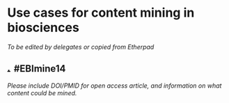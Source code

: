 # Use cases for content mining in biosciences

*To be edited by delegates or copied from Etherpad*

## <img src="http://www.biddlestudios.com/images/twitter_favicon.png" alt="twitter logo" style="width:10px;height:10px"> \#EBImine14

*Please include DOI/PMID for open access article, and information on what content could be mined.*
